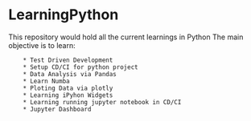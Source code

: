# LearningPython
This repository would hold all the current learnings in Python
The main objective is to learn:

		* Test Driven Development 
		* Setup CD/CI for python project
		* Data Analysis via Pandas
		* Learn Numba
		* Ploting Data via plotly 
		* Learning iPyhon Widgets
		* Learning running jupyter notebook in CD/CI
		* Jupyter Dashboard

